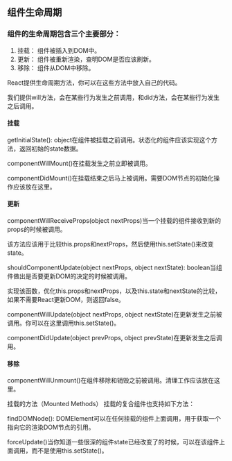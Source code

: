 ## 组件生命周期
### 组件的生命周期包含三个主要部分：

1. 挂载： 组件被插入到DOM中。
2. 更新： 组件被重新渲染，查明DOM是否应该刷新。
3. 移除： 组件从DOM中移除。

React提供生命周期方法，你可以在这些方法中放入自己的代码。

我们提供will方法，会在某些行为发生之前调用，和did方法，会在某些行为发生之后调用。

#### 挂载
getInitialState(): object在组件被挂载之前调用。状态化的组件应该实现这个方法，返回初始的state数据。

componentWillMount()在挂载发生之前立即被调用。

componentDidMount()在挂载结束之后马上被调用。需要DOM节点的初始化操作应该放在这里。

#### 更新
componentWillReceiveProps(object nextProps)当一个挂载的组件接收到新的props的时候被调用。

该方法应该用于比较this.props和nextProps，然后使用this.setState()来改变state。

shouldComponentUpdate(object nextProps, object nextState): boolean当组件做出是否要更新DOM的决定的时候被调用。

实现该函数，优化this.props和nextProps，以及this.state和nextState的比较，如果不需要React更新DOM，则返回false。


componentWillUpdate(object nextProps, object nextState)在更新发生之前被调用。你可以在这里调用this.setState()。


componentDidUpdate(object prevProps, object prevState)在更新发生之后调用。

#### 移除
componentWillUnmount()在组件移除和销毁之前被调用。清理工作应该放在这里。


挂载的方法（Mounted Methods）
挂载的复合组件也支持如下方法：

findDOMNode(): DOMElement可以在任何挂载的组件上面调用，用于获取一个指向它的渲染DOM节点的引用。


forceUpdate()当你知道一些很深的组件state已经改变了的时候，可以在该组件上面调用，而不是使用this.setState()。

